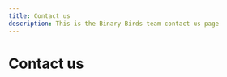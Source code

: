 ```yaml
---
title: Contact us
description: This is the Binary Birds team contact us page
---
```


# Contact us

